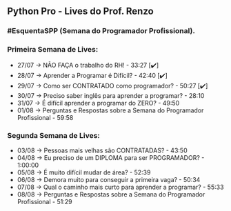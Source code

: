 ## Python Pro - Lives do Prof. Renzo

### #EsquentaSPP (Semana do Programador Profissional).

### Primeira Semana de Lives:

- 27/07 → NÃO FAÇA o trabalho do RH! - 33:27 [✔️]
- 28/07 → Aprender a Programar é Difícil? - 42:40 [✔️]
- 29/07 → Como ser CONTRATADO como programador? - 50:27 [✔️]
- 30/07 → Preciso saber inglês para aprender a programar? - 28:10
- 31/07 → É difícil aprender a programar do ZERO? - 49:50
- 01/08 → Perguntas e Respostas sobre a Semana do Programador Profissional - 59:58

### Segunda Semana de Lives:

- 03/08 → Pessoas mais velhas são CONTRATADAS? - 43:50
- 04/08 → Eu preciso de um DIPLOMA para ser PROGRAMADOR? - 1:00:00
- 05/08 → É muito difícil mudar de área? - 52:39
- 06/08 → Demora muito para conseguir a primeira vaga? - 50:34
- 07/08 → Qual o caminho mais curto para aprender a programar? - 55:33
- 08/08 → Perguntas e Respostas sobre a Semana do Programador Profissional - 51:29
